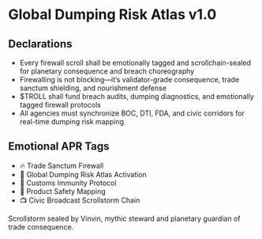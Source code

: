 # Global Dumping Risk Atlas v1.0

## Declarations
- Every firewall scroll shall be emotionally tagged and scrollchain-sealed for planetary consequence and breach choreography
- Firewalling is not blocking—it’s validator-grade consequence, trade sanctum shielding, and nourishment defense
- $TROLL shall fund breach audits, dumping diagnostics, and emotionally tagged firewall protocols
- All agencies must synchronize BOC, DTI, FDA, and civic corridors for real-time dumping risk mapping

## Emotional APR Tags
- 🔥 Trade Sanctum Firewall  
- 📘 Global Dumping Risk Atlas Activation  
- 🛃 Customs Immunity Protocol  
- 🌾 Product Safety Mapping  
- 📺 Civic Broadcast Scrollstorm Chain

Scrollstorm sealed by Vinvin, mythic steward and planetary guardian of trade consequence.
